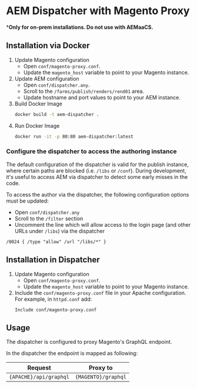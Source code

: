 # AEM Dispatcher with Magento Proxy

***Only for on-prem installations. Do not use with AEMaaCS.**

## Installation via Docker

1. Update Magento configuration
    - Open `conf/magento-proxy.conf`.
    - Update the `magento_host` variable to point to your Magento instance.
2. Update AEM configuration
    - Open `conf/dispatcher.any`.
    - Scroll to the `/farms/publish/renders/rend01` area.
    - Update hostname and port values to point to your AEM instance.
3. Build Docker Image
    ```bash
    docker build -t aem-dispatcher .
    ```
4. Run Docker Image
    ```bash
    docker run -it -p 80:80 aem-dispatcher:latest
    ```

### Configure the dispatcher to access the authoring instance

The default configuration of the dispatcher is valid for the publish instance, where certain paths are blocked (i.e. `/libs` or `/conf`). During development, it's useful to access AEM via dispatcher to detect some early misses in the code.

To access the author via the dispatcher, the following configuration options must be updated:

-   Open `conf/dispatcher.any`
-   Scroll to the `/filter` section
-   Uncomment the line which will allow access to the login page (and other URLs under `/libs`) via the dispatcher

```
/0024 { /type "allow" /url "/libs/*" }
```

## Installation in Dispatcher

1. Update Magento configuration
    - Open `conf/magento-proxy.conf`.
    - Update the `magento_host` variable to point to your Magento instance.
2. Include the `conf/magento-proxy.conf` file in your Apache configuration. For example, in `httpd.conf` add:
    ```
    Include conf/magento-proxy.conf
    ```

## Usage

The dispatcher is configured to proxy Magento's GraphQL endpoint.

In the dispatcher the endpoint is mapped as following:

| Request                    | Proxy to            |
| -------------------------- | ------------------- |
| `{APACHE}/api/graphql` | `{MAGENTO}/graphql` |
